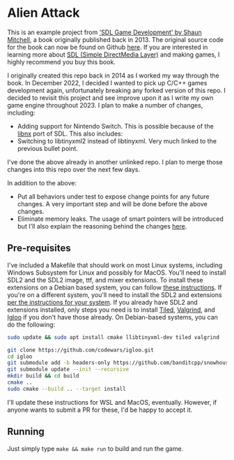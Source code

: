 # Alien Attack

This is an example project from ['SDL Game Development' by Shaun Mitchell][1], a book originally published back in 2013.  The original source code for the book can now be found on Github [here][2].  If you are interested in learning more about [SDL (Simple DirectMedia Layer)][3] and making games, I highly recommend you buy this book.

I originally created this repo back in 2014 as I worked my way through the book.  In December 2022, I decided I wanted to pick up C/C++ games development again, unfortunately breaking any forked version of this repo.  I decided to revisit this project and see improve upon it as I write my own game engine throughout 2023.  I plan to make a number of changes, including:

* Adding support for Nintendo Switch.  This is possible because of the [libnx][9] port of SDL.  This also includes:
* Switching to libtinyxml2 instead of libtinyxml.  Very much linked to the previous bullet point.

I've done the above already in another unlinked repo.  I plan to merge those changes into this repo over the next few days.

In addition to the above:

* Put all behaviors under test to expose change points for any future changes. A very important step and will be done before the above changes.
* Eliminate memory leaks.  The usage of smart pointers will be introduced but I'll also explain the reasoning behind the changes [here][10].

## Pre-requisites

I've included a Makefile that should work on most Linux systems, including Windows Subsystem for Linux and possibly for MacOS.  You'll need to install SDL2 and the SDL2 image, ttf, and mixer extensions.  To install these extensions on a Debian based system, you can follow [these instructions][4].  If you're on a different system, you'll need to install the SDL2 and extensions [per the instructions for your system][5].  If you already have SDL2 and extensions installed, only steps you need is to install [Tiled][6], [Valgrind][7], and [Igloo][8] if you don't have those already.  On Debian-based systems, you can do the following:

```bash
sudo update && sudo apt install cmake llibtinyxml-dev tiled valgrind

git clone https://github.com/codewars/igloo.git
cd igloo
git submodule add -b headers-only https://github.com/banditcpp/snowhouse snowhouse
git submodule update --init --recursive
mkdir build && cd build
cmake ..
sudo cmake --build .. --target install
```

I'll update these instructions for WSL and MacOS, eventually.  However, if anyone wants to submit a PR for these, I'd be happy to accept it.

## Running

Just simply type `make && make run` to build and run the game.

[1]: https://www.packtpub.com/game-development/sdl-game-development
[2]: https://github.com/PacktPublishing/SDL-Game-Development
[3]: https://www.libsdl.org/
[4]: docs/SDL2-install-instructions.md
[5]: https://wiki.libsdl.org/SDL2/Installation
[6]: http://www.mapeditor.org/
[7]: http://valgrind.org/
[8]: https://github.com/codewars/igloo
[9]: https://switchbrew.org/wiki/Setting_up_Development_Environment
[10]: docs/memory-management.md
